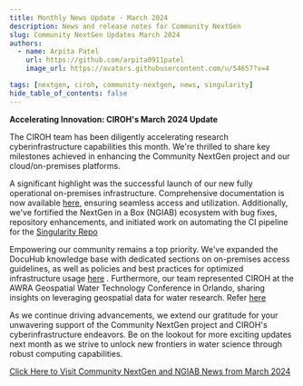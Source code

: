 ```yaml
---
title: Monthly News Update - March 2024
description: News and release notes for Community NextGen
slug: Community NextGen Updates March 2024
authors:
  - name: Arpita Patel
    url: https://github.com/arpita0911patel
    image_url: https://avatars.githubusercontent.com/u/54657?v=4

tags: [nextgen, ciroh, community-nextgen, news, singularity]
hide_table_of_contents: false
---
```


<strong>Accelerating Innovation: CIROH's March 2024 Update</strong>


The CIROH team has been diligently accelerating research cyberinfrastructure capabilities this month. We're thrilled to share key milestones achieved in enhancing the Community NextGen project and our cloud/on-premises platforms.

A significant highlight was the successful launch of our new fully operational on-premises infrastructure. Comprehensive documentation is now available [here](/docs/services/on-prem/), ensuring seamless access and utilization. Additionally, we've fortified the NextGen in a Box (NGIAB) ecosystem with bug fixes, repository enhancements, and initiated work on automating the CI pipeline for the [Singularity Repo](https://github.com/CIROH-UA/Ngen-Singularity)

Empowering our community remains a top priority. We've expanded the DocuHub knowledge base with dedicated sections on on-premises access guidelines, as well as policies and best practices for optimized infrastructure usage [here](/docs/policies/intro) . Furthermore, our team represented CIROH at the AWRA Geospatial Water Technology Conference in Orlando, sharing insights on leveraging geospatial data for water research. Refer [here](https://github.com/CIROH-UA/Conferences/tree/main/2024-03-26\_AWRA\_GeospatialWaterTechnology)

As we continue driving advancements, we extend our gratitude for your unwavering support of the Community NextGen project and CIROH's cyberinfrastructure endeavors. Be on the lookout for more exciting updates next month as we strive to unlock new frontiers in water science through robust computing capabilities.

[Click Here to Visit Community NextGen and NGIAB News from March 2024](https://docs.ciroh.org/news)